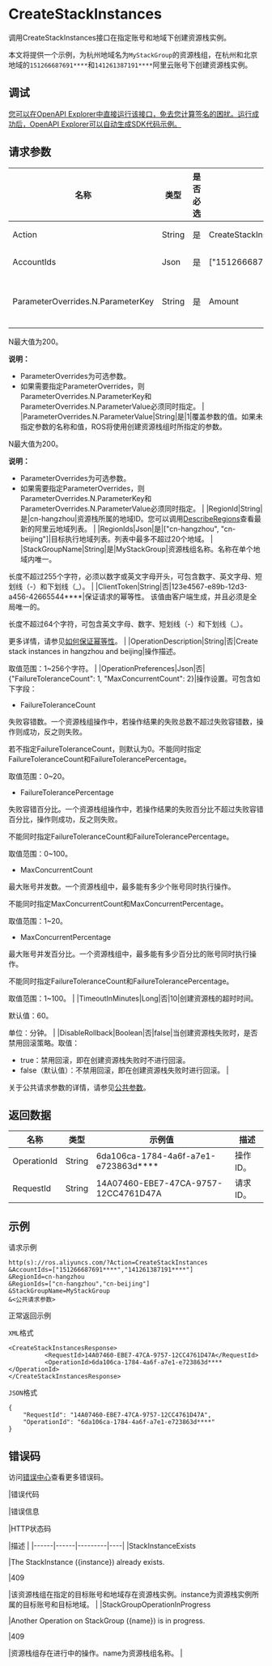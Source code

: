 # CreateStackInstances

调用CreateStackInstances接口在指定账号和地域下创建资源栈实例。

本文将提供一个示例，为杭州地域名为`MyStackGroup`的资源栈组，在杭州和北京地域的`151266687691****`和`141261387191****`阿里云账号下创建资源栈实例。

## 调试

[您可以在OpenAPI Explorer中直接运行该接口，免去您计算签名的困扰。运行成功后，OpenAPI Explorer可以自动生成SDK代码示例。](https://api.aliyun.com/#product=ROS&api=CreateStackInstances&type=RPC&version=2019-09-10)

## 请求参数

|名称|类型|是否必选|示例值|描述|
|--|--|----|---|--|
|Action|String|是|CreateStackInstances|要执行的操作，取值：CreateStackInstances。 |
|AccountIds|Json|是|\["151266687691\*\*\*\*","141261387191\*\*\*\*"\]|目标执行账号列表。列表长度不超过20个。 |
|ParameterOverrides.N.ParameterKey|String|是|Amount|覆盖参数的名称。如果未指定参数的名称和值，ROS将使用创建资源栈组时所指定的参数。

 N最大值为200。

 **说明：**

-   ParameterOverrides为可选参数。
-   如果需要指定ParameterOverrides，则ParameterOverrides.N.ParameterKey和ParameterOverrides.N.ParameterValue必须同时指定。 |
|ParameterOverrides.N.ParameterValue|String|是|1|覆盖参数的值。如果未指定参数的名称和值，ROS将使用创建资源栈组时所指定的参数。

 N最大值为200。

 **说明：**

-   ParameterOverrides为可选参数。
-   如果需要指定ParameterOverrides，则ParameterOverrides.N.ParameterKey和ParameterOverrides.N.ParameterValue必须同时指定。 |
|RegionId|String|是|cn-hangzhou|资源栈所属的地域ID。您可以调用[DescribeRegions](~~131035~~)查看最新的阿里云地域列表。 |
|RegionIds|Json|是|\["cn-hangzhou", "cn-beijing"\]|目标执行地域列表。列表中最多不超过20个地域。 |
|StackGroupName|String|是|MyStackGroup|资源栈组名称。名称在单个地域内唯一。

 长度不超过255个字符，必须以数字或英文字母开头，可包含数字、英文字母、短划线（-）和下划线（\_）。 |
|ClientToken|String|否|123e4567-e89b-12d3-a456-42665544\*\*\*\*|保证请求的幂等性。 该值由客户端生成，并且必须是全局唯一的。

 长度不超过64个字符，可包含英文字母、数字、短划线（-）和下划线（\_）。

 更多详情，请参见[如何保证幂等性](~~134212~~)。 |
|OperationDescription|String|否|Create stack instances in hangzhou and beijing|操作描述。

 取值范围：1~256个字符。 |
|OperationPreferences|Json|否|\{"FailureToleranceCount": 1, "MaxConcurrentCount": 2\}|操作设置。可包含如下字段：

 -   FailureToleranceCount

 失败容错数。一个资源栈组操作中，若操作结果的失败总数不超过失败容错数，操作则成功，反之则失败。

 若不指定FailureToleranceCount，则默认为0。不能同时指定FailureToleranceCount和FailureTolerancePercentage。

 取值范围：0~20。

 -   FailureTolerancePercentage

 失败容错百分比。一个资源栈组操作中，若操作结果的失败百分比不超过失败容错百分比，操作则成功，反之则失败。

 不能同时指定FailureToleranceCount和FailureTolerancePercentage。

 取值范围：0~100。

 -   MaxConcurrentCount

 最大账号并发数。一个资源栈组中，最多能有多少个账号同时执行操作。

 不能同时指定MaxConcurrentCount和MaxConcurrentPercentage。

 取值范围：1~20。

 -   MaxConcurrentPercentage

 最大账号并发百分比。一个资源栈组中，最多能有多少百分比的账号同时执行操作。

 不能同时指定FailureToleranceCount和FailureTolerancePercentage。

 取值范围：1~100。 |
|TimeoutInMinutes|Long|否|10|创建资源栈的超时时间。

 默认值：60。

 单位：分钟。 |
|DisableRollback|Boolean|否|false|当创建资源栈失败时，是否禁用回滚策略。取值：

 -   true：禁用回滚，即在创建资源栈失败时不进行回滚。
-   false（默认值）：不禁用回滚，即在创建资源栈失败时进行回滚。 |

关于公共请求参数的详情，请参见[公共参数](~~131957~~)。

## 返回数据

|名称|类型|示例值|描述|
|--|--|---|--|
|OperationId|String|6da106ca-1784-4a6f-a7e1-e723863d\*\*\*\*|操作ID。 |
|RequestId|String|14A07460-EBE7-47CA-9757-12CC4761D47A|请求ID。 |

## 示例

请求示例

```
http(s)://ros.aliyuncs.com/?Action=CreateStackInstances
&AccountIds=["151266687691****","141261387191****"]
&RegionId=cn-hangzhou
&RegionIds=["cn-hangzhou","cn-beijing"]
&StackGroupName=MyStackGroup
&<公共请求参数>
```

正常返回示例

`XML`格式

```
<CreateStackInstancesResponse>
          <RequestId>14A07460-EBE7-47CA-9757-12CC4761D47A</RequestId>
          <OperationId>6da106ca-1784-4a6f-a7e1-e723863d****</OperationId>
</CreateStackInstancesResponse>
```

`JSON`格式

```
{
    "RequestId": "14A07460-EBE7-47CA-9757-12CC4761D47A",
    "OperationId": "6da106ca-1784-4a6f-a7e1-e723863d****"
}
```

## 错误码

访问[错误中心](https://error-center.alibabacloud.com/status/product/ROS)查看更多错误码。

|错误代码

|错误信息

|HTTP状态码

|描述 |
|------|------|---------|----|
|StackInstanceExists

|The StackInstance \(\{instance\}\) already exists.

|409

|该资源栈组在指定的目标账号和地域存在资源栈实例。instance为资源栈实例所属的目标账号和目标地域。 |
|StackGroupOperationInProgress

|Another Operation on StackGroup \(\{name\}\) is in progress.

|409

|资源栈组存在进行中的操作。name为资源栈组名称。 |

